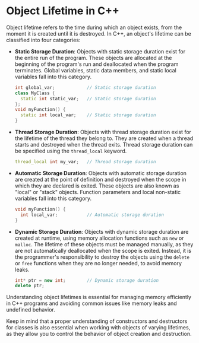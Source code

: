 # Object Lifetime in C++

Object lifetime refers to the time during which an object exists, from the moment it is created until it is destroyed. In C++, an object's lifetime can be classified into four categories:

- **Static Storage Duration**: Objects with static storage duration exist for the entire run of the program. These objects are allocated at the beginning of the program's run and deallocated when the program terminates. Global variables, static data members, and static local variables fall into this category.

    ```cpp
    int global_var;            // Static storage duration
    class MyClass {
      static int static_var;   // Static storage duration
    };
    void myFunction() {
      static int local_var;    // Static storage duration
    }
    ```

- **Thread Storage Duration**: Objects with thread storage duration exist for the lifetime of the thread they belong to. They are created when a thread starts and destroyed when the thread exits. Thread storage duration can be specified using the `thread_local` keyword.

    ```cpp
    thread_local int my_var;   // Thread storage duration
    ```

- **Automatic Storage Duration**: Objects with automatic storage duration are created at the point of definition and destroyed when the scope in which they are declared is exited. These objects are also known as "local" or "stack" objects. Function parameters and local non-static variables fall into this category.

    ```cpp
    void myFunction() {
      int local_var;           // Automatic storage duration
    }
    ```

- **Dynamic Storage Duration**: Objects with dynamic storage duration are created at runtime, using memory allocation functions such as `new` or `malloc`. The lifetime of these objects must be managed manually, as they are not automatically deallocated when the scope is exited. Instead, it is the programmer's responsibility to destroy the objects using the `delete` or `free` functions when they are no longer needed, to avoid memory leaks.

    ```cpp
    int* ptr = new int;        // Dynamic storage duration
    delete ptr;
    ```

Understanding object lifetimes is essential for managing memory efficiently in C++ programs and avoiding common issues like memory leaks and undefined behavior.

Keep in mind that a proper understanding of constructors and destructors for classes is also essential when working with objects of varying lifetimes, as they allow you to control the behavior of object creation and destruction.